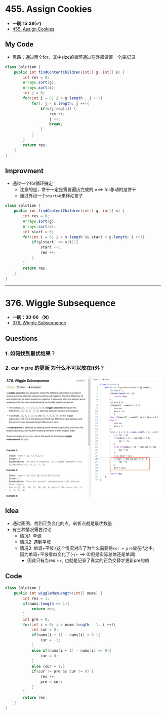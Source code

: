 # 455. Assign Cookies
* **一刷:15:38(✅)**
* [455. Assign Cookies](https://leetcode.com/problems/assign-cookies/description/)

## My Code
* 思路：通过两个for，其中size的循环通过在外部设置一个j来记录
```java
class Solution {
    public int findContentChildren(int[] g, int[] s) {
        int res = 0;
        Arrays.sort(g);
        Arrays.sort(s);
        int j = 0;
        for(int i = 0; i < g.length ; i ++){
            for(; j < s.length; j ++){
                if(s[j]>=g[i]) {
                    res ++;
                    j ++;
                    break;
                }
            }
        }
        return res;
    }
}
```

## Improvment
* 通过一个for循环搞定
  * 注意的是，饼干一定是需要遍历完成的 ===> for移动的是饼干
  * 通过外设一个`start=0`来移动孩子
```java
class Solution {
    public int findContentChildren(int[] g, int[] s) {
        int res = 0;
        Arrays.sort(g);
        Arrays.sort(s);
        int start = 0;
        for(int i = 0; i < s.length && start < g.length; i ++){
            if(g[start] <= s[i]){
                start ++;
                res ++;
            }
        }
        return res;
    }
}
```
***
# 376. Wiggle Subsequence
* **一刷：30:00 （❌）**
* [376. Wiggle Subsequence](https://leetcode.com/problems/wiggle-subsequence/description/)

## Questions
### 1. 如何找到最优结果？
### 2. cur = pre 的更新 为什么不可以放在if外？
![image](https://github.com/TomasZhu0321/LeetCode_Algorithm/blob/main/Chapter8_Greedy/img/376.png)

## Idea
* 通过画图，找到正负变化的点，转折点就是最优数量
* 有三种情况需要讨论
  * 情况1: 单调
  * 情况2: 遇到平坡
  * 情况3: 单调+平坡 (这个情况对应了为什么需要将`cur = pre`放在if之中，因为单调+平坡看似变化了(-/+ ==> 0)但是实际总体还是单调)
    * 因此只有当res ++, 也就是记录了真实的正负交替才更新pre的值
## Code 
```java
class Solution {
    public int wiggleMaxLength(int[] nums) {
        int res = 1;
        if(nums.length == 1){
            return res;
        }
        int pre = 0; 
        for(int i = 0; i < nums.length - 1; i ++){
            int cur = 0;
            if(nums[i + 1] - nums[i] < 0 ){
                cur = -1;
            }
            else if(nums[i + 1] - nums[i] == 0){
                cur = 0;
            }
            else {cur = 1;}
            if(cur != pre && cur != 0) {
                res ++;
                pre = cur;               
            }
        }
        return res;
    }
}
```